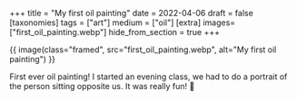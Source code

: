 +++
title = "My first oil painting"
date = 2022-04-06
draft =  false
[taxonomies]
tags = ["art"]
medium = ["oil"]
[extra]
images= ["first_oil_painting.webp"]
hide_from_section = true
+++

{{ image(class="framed", src="first_oil_painting.webp", alt="My first oil painting") }}

First ever oil painting! I started an evening class, we had to do a portrait of the person sitting opposite us. It was really fun! 🎨

